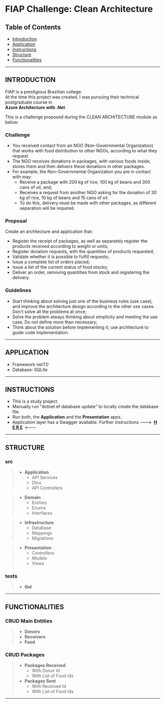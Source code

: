 # FIAP Challenge: Clean Architecture

## Table of Contents

- [Introduction](#introduction)
- [Application](#application)
- [Instructions](#instructions)
- [Structure](#structure)
- [Functionalities](#functionalities)

---

## **INTRODUCTION**

FIAP is a prestigious Brazilian college.<br>
At the time this project was created, I was pursuing their technical postgraduate course in<br>
**Azure Architecture with .Net**.

This is a challenge proposed during the CLEAN ARCHITECTURE module as below:

### Challenge
- You received contact from an NGO (Non-Governmental Organization) that works with food distribution to other NGOs, according to what they request. 
- The NGO receives donations in packages, with various foods inside, stores them and then delivers these donations in other packages.
- For example, the Non-Governmental Organization you are in contact with may:
  - Receive a package with 200 kg of rice, 100 kg of beans and 300 cans of oil, and;
  - Receives a request from another NGO asking for the donation of 30 kg of rice, 10 kg of beans and 15 cans of oil. 
  - To do this, delivery must be made with other packages, as different separation will be required.

### Proposal
Create an architecture and application that:

- Register the receipt of packages, as well as separately register the products received according to weight or units;
- Register donation requests, with the quantities of products requested;
- Validate whether it is possible to fulfill requests;
- Issue a complete list of orders placed;
- Issue a list of the current status of food stocks;
- Deliver an order, removing quantities from stock and registering the delivery.

### Guidelines

- Start thinking about solving just one of the business rules (use case), and improve the architecture design according to the other use cases. Don't solve all the problems at once;
- Solve the problem always thinking about simplicity and meeting the use case. Do not define more than necessary;
- Think about the solution before implementing it; use architecture to guide code implementation.

---

## **APPLICATION**

- Framework net7.0
- Database: SQLite

---

## **INSTRUCTIONS**

- This is a study project.
- Manually run "dotnet ef database update" to locally create the database file.
- Run both, the **Application** and the **Presentation** apps.
- Application layer has a Swagger available. Further instructions  --->&nbsp; **[H E R E](src/Application/README.md)** &nbsp;<---

---

## **STRUCTURE**

### src
>- **Application**
   >    - API Services
   >    - Dtos
   >    - API Controllers

>- **Domain**
   >    - Entities
   >    - Enums
   >    - Interfaces

>- **Infrastructure**
   >    - Database
   >    - Mappings
   >    - Migrations

>- **Presentation**
   >    - Controllers
   >    - Models
   >    - Views

### tests
>- **tbd**
---

## **FUNCTIONALITIES**

### CRUD Main Entities
>- **Donors**
>- **Receivers**
>- **Food**

### CRUD Packages
>- **Packages Received**
   >    - With Donor Id
   >    - With List of Food Ids
>- **Packages Sent**
   >    - With Received Id
   >    - With List of Food Ids

---

